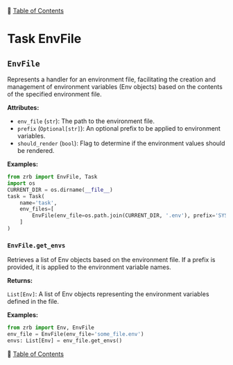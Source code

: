 🔖 [Table of Contents](../README.md)

# Task EnvFile

<!--start-doc-->
## `EnvFile`

Represents a handler for an environment file, facilitating the creation and management of environment variables
(Env objects) based on the contents of the specified environment file.

__Attributes:__

- `env_file` (`str`): The path to the environment file.
- `prefix` (`Optional[str]`): An optional prefix to be applied to environment variables.
- `should_render` (`bool`): Flag to determine if the environment values should be rendered.

__Examples:__

```python
from zrb import EnvFile, Task
import os
CURRENT_DIR = os.dirname(__file__)
task = Task(
    name='task',
    env_files=[
        EnvFile(env_file=os.path.join(CURRENT_DIR, '.env'), prefix='SYSTEM')
    ]
)
```


### `EnvFile.get_envs`

Retrieves a list of Env objects based on the environment file. If a prefix is provided, it is
applied to the environment variable names.

__Returns:__

`List[Env]`: A list of Env objects representing the environment variables defined in the file.

__Examples:__

```python
from zrb import Env, EnvFile
env_file = EnvFile(env_file='some_file.env')
envs: List[Env] = env_file.get_envs()
```


<!--end-doc-->

🔖 [Table of Contents](../README.md)
